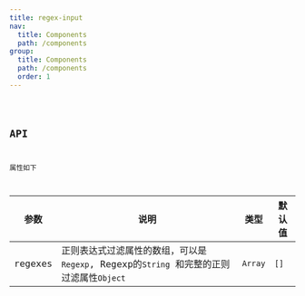 ```yaml
---
title: regex-input
nav:
  title: Components
  path: /components
group:
  title: Components
  path: /components
  order: 1
---
```


<code hideActions='["CSB", "EXTERNAL"]' src="./demo/index.jsx" />


## API
属性如下

| 参数 | 说明 | 类型 | 默认值 |
| --- | --- | --- | --- |
| regexes | 正则表达式过滤属性的数组，可以是`Regexp`, Regexp的`String` 和完整的正则过滤属性`Object` | `Array` | `[]` |

